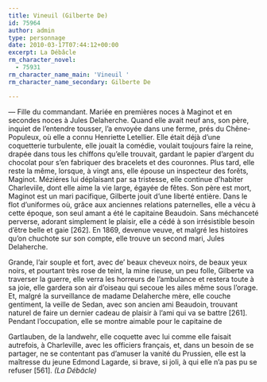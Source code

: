 ```yaml
---
title: Vineuil (Gilberte De)
id: 75964
author: admin
type: personnage
date: 2010-03-17T07:44:12+00:00
excerpt: La Débâcle
rm_character_novel:
  - 75931
rm_character_name_main: 'Vineuil '
rm_character_name_secondary: Gilberte De

---
```

— Fille du commandant. Mariée en premières noces à Maginot et en secondes noces à Jules Delaherche. Quand elle avait neuf ans, son père, inquiet de l&rsquo;entendre tousser, l&rsquo;a envoyée dans une ferme, prés du Chêne-Populeux, où elle a connu Henriette Letellier. Elle était déjà d&rsquo;une coquetterie turbulente, elle jouait la comédie, voulait toujours faire la reine, drapée dans tous les chiffons qu&rsquo;elle trouvait, gardant le papier d&rsquo;argent du chocolat pour s&rsquo;en fabriquer des bracelets et des couronnes. Plus tard, elle reste la même, lorsque, à vingt ans, elle épouse un inspecteur des forêts, Maginot. Méziéres lui déplaisant par sa tristesse, elle continue d&rsquo;habiter Charleviile, dont elle aime la vie large, égayée de fêtes. Son père est mort, Maginot est un mari pacifique, Gilberte jouit d&rsquo;une liberté entière. Dans le flot d&rsquo;uniformes où, grâce aux anciennes relations paternelles, elle a vécu à cette époque, son seul amant a été le capitaine Beaudoin. Sans méchanceté perverse, adorant simplement le plaisir, elle a cédé à son irrésistible besoin d&rsquo;être belle et gaie [262]. En 1869, devenue veuve, et malgré les histoires qu&rsquo;on chuchote sur son compte, elle trouve un second mari, Jules Delaherche.

Grande, l&rsquo;air souple et fort, avec de&rsquo; beaux cheveux noirs, de beaux yeux noirs, et pourtant très rose de teint, la mine rieuse, un peu folle, Gilberte va traverser la guerre, elle verra les horreurs de l&rsquo;ambulance et restera toute à sa joie, elle gardera son air d&rsquo;oiseau qui secoue les ailes même sous l&rsquo;orage. Et, malgré la surveillance de madame Delaherche mère, elle couche gentiment, la veille de Sedan, avec son ancien ami Beaudoin, trouvant naturel de faire un dernier cadeau de plaisir à l&rsquo;ami qui va se battre [261]. Pendant l&rsquo;occupation, elle se montre aimable pour le capitaine de

Gartlauben, de la landwehr, elle coquette avec lui comme elle faisait autrefois, à Charleville, avec les officiers français, et, dans un besoin de se partager, ne se contentant pas d&rsquo;amuser la vanité du Prussien, elle est la maîtresse du jeune Edmond Lagarde, si brave, si joli, à qui elle n&rsquo;a pas pu se refuser [561]. _(La Débâcle)_
